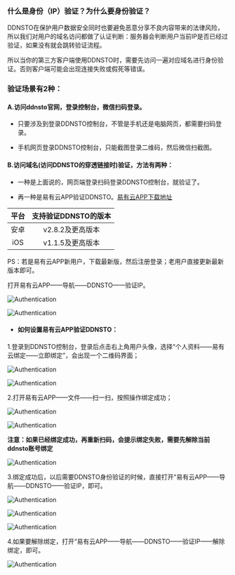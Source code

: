 
### 什么是身份（IP）验证？为什么要身份验证？

DDNSTO在保护用户数据安全同时也要避免恶意分享不良内容带来的法律风险，所以我们对用户的域名访问都做了认证判断：服务器会判断用户当前IP是否已经过验证，如果没有就会跳转验证流程。

所以当你的第三方客户端使用DDNSTO时，需要先访问一遍对应域名进行身份验证。否则客户端可能会出现连接失败或假死等错误。


### 验证场景有2种：

#### A.访问ddnsto官网，登录控制台，微信扫码登录。

* 只要涉及到登录DDNSTO控制台，不管是手机还是电脑网页，都需要扫码登录。

* 手机网页登录DDNSTO控制台，只能截图登录二维码，然后微信扫截图。

#### B.访问域名(访问DDNSTO的穿透链接时)验证，方法有两种：

* 一种是上面说的，网页端登录扫码登录DDNSTO控制台，就验证了。

* 再一种是易有云APP验证DDNSTO。[易有云APP下载地址](https://doc.linkease.com/downloads/)

|平台|支持验证DDNSTO的版本|
| :----: | :----: |
| 安卓 | v2.8.2及更高版本 |
| iOS | v1.1.5及更高版本 |

PS：若是易有云APP新用户，下载最新版，然后注册登录；老用户直接更新最新版本即可。

打开易有云APP——导航——DDNSTO——验证IP。

   ![Authentication](./Authentication/Authentication0.jpg)

   ![Authentication](./Authentication/Authentication10.jpg)
   
* #### 如何设置易有云APP验证DDNSTO：

1.登录到DDNSTO控制台，登录后点击右上角用户头像，选择“个人资料——易有云绑定——立即绑定”，会出现一个二维码界面；

   ![Authentication](./Authentication/Authentication1.jpg)
 
   ![Authentication](./Authentication/Authentication2.jpg)
   
2.打开易有云APP——文件——扫一扫，按照操作绑定成功；

  ![Authentication](./Authentication/Authentication11.jpg)

   ![Authentication](./Authentication/Authentication12.jpg)

   **注意：如果已经绑定成功，再重新扫码，会提示绑定失败，需要先解除当前ddnsto账号绑定**

   ![Authentication](./Authentication/Authentication13.jpg)

3.绑定成功后，以后需要DDNSTO身份验证的时候，直接打开“易有云APP——导航——DDNSTO——验证IP，即可。

   ![Authentication](./Authentication/Authentication0.jpg)

   ![Authentication](./Authentication/Authentication14.jpg)

   ![Authentication](./Authentication/Authentication16.jpg)

4.如果要解除绑定，打开“易有云APP——导航——DDNSTO——验证IP——解除绑定，即可。

  ![Authentication](./Authentication/Authentication15.jpg)

   
